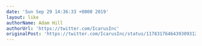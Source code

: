 ```yaml
---
date: 'Sun Sep 29 14:36:33 +0000 2019'
layout: like
authorName: Adam Hill
authorUrl: 'https://twitter.com/IcarusInc'
originalPost: 'https://twitter.com/IcarusInc/status/1178317646439309312'
---
```

